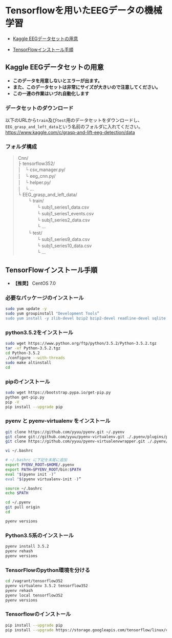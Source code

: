 # Tensorflowを用いたEEGデータの機械学習

- [Kaggle EEGデータセットの用意](#eeg-data)

- [TensorFlowインストール手順](#tensorflow-install)

<a name="eeg-data"></a>

## Kaggle EEGデータセットの用意
 - **このデータを用意しないとエラーが出ます。**
 - **また、このデータセットは非常にサイズが大きいので注意してください。**
 - **この一連の作業はいづれ自動化します**
 
 ### データセットのダウンロード
 
 以下のURLから`train`及び`test`用のデータセットをダウンロードし、`EEG_grasp_and_left_data`という名前のフォルダに入れてください。  
 https://www.kaggle.com/c/grasp-and-lift-eeg-detection/data  
 
 ### フォルダ構成
 
> Cnn/  
>  ├ tensorflow352/  
>  │　└ csv_manager.py/  
>  │　└ eeg_cnn.py/  
>  │　└ helper.py/  
>  │　└ ...  
>  └ EEG_grasp_and_left_data/  
>　 　└ train/  
>　 　　　└ subj1_series1_data.csv  
>　 　　　└ subj1_series1_events.csv  
>　 　　　└ subj1_series2_data.csv  
>　 　　　└ ...  
>　 　└ test/  
>　 　　　└ subj1_series9_data.csv  
>　 　　　└ subj1_series10_data.csv  
>　 　　　└ ...  
 
<a name="tensorflow-install"></a>

## TensorFlowインストール手順
- **【推奨】** CentOS 7.0

### 必要なパッケージのインストール
```bash
sudo yum update -y
sudo yum groupinstall "Development Tools”
sudo yum install -y zlib-devel bzip2 bzip2-devel readline-devel sqlite sqlite-devel openssl-devel
```

### python3.5.2をインストール
```bash
sudo wget https://www.python.org/ftp/python/3.5.2/Python-3.5.2.tgz
tar -xf Python-3.5.2.tgz
cd Python-3.5.2
./configure --with-threads
sudo make altinstall
cd
```

### pipのインストール
```bash
sudo wget https://bootstrap.pypa.io/get-pip.py
python get-pip.py
pip -V
pip install --upgrade pip
```

### pyenv と pyenv-virtualenv をインストール
```bash
git clone https://github.com/yyuu/pyenv.git ~/.pyenv
git clone git://github.com/yyuu/pyenv-virtualenv.git ./.pyenv/plugins/pyenv-virtualenv
git clone https://github.com/yyuu/pyenv-virtualenvwrapper.git ./.pyenv/plugins/pyenv-virtualenvwrapper
```
```bash
vi ~/.bashrc

# ~/.bashrc に下記を末尾に追加
export PYENV_ROOT=$HOME/.pyenv
export PATH=$PYENV_ROOT/bin:$PATH
eval "$(pyenv init -)”
eval "$(pyenv virtualenv-init -)”
```
```bash
source ~/.bashrc
echo $PATH

cd ~/.pyenv
git pull origin
cd

pyenv versions
```

### Python3.5系のインストール
```bash
pyenv install 3.5.2
pyenv rehash
pyenv versions
```

### TensorFlowのpython環境を分ける
```bash
cd /vagrant/tensorflow352
pyenv virtualenv 3.5.2 tensorflow352
pyenv rehash
pyenv local tensorflow352
pyenv versions
```

### Tensorflowのインストール
```bash
pip install --upgrade pip
pip install --upgrade https://storage.googleapis.com/tensorflow/linux/cpu/tensorflow-0.10.0rc0-cp35-cp35m-linux_x86_64.whl
```
